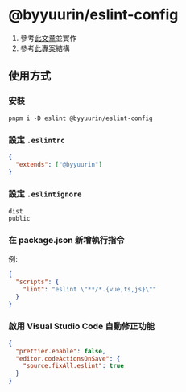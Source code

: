 # @byyuurin/eslint-config

1. 參考[此文章](https://zhuanlan.zhihu.com/p/373935751)並實作
2. 參考[此專案](https://github.com/antfu/eslint-config)結構

## 使用方式

### 安裝

```ssh
pnpm i -D eslint @byyuurin/eslint-config
```

### 設定 `.eslintrc`

```json
{
  "extends": ["@byyuurin"]
}
```

### 設定 `.eslintignore`

```
dist
public
```

### 在 package.json 新增執行指令

例:

```json
{
  "scripts": {
    "lint": "eslint \"**/*.{vue,ts,js}\""
  }
}
```

### 啟用 Visual Studio Code 自動修正功能

```json
{
  "prettier.enable": false,
  "editor.codeActionsOnSave": {
    "source.fixAll.eslint": true
  }
}
```

